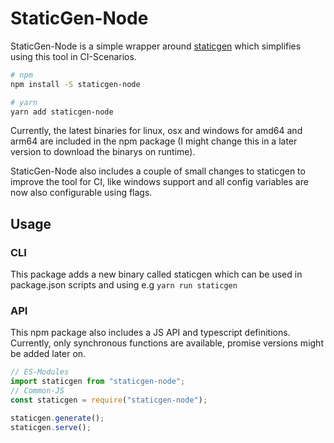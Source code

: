 # StaticGen-Node

StaticGen-Node is a simple wrapper around [staticgen](https://github.com/tj/staticgen) which simplifies using this tool in CI-Scenarios.

```bash
# npm
npm install -S staticgen-node

# yarn
yarn add staticgen-node
```

Currently, the latest binaries for linux, osx and windows for amd64 and arm64 are included in the npm package (I might change this in a later version to download the binarys on runtime).

StaticGen-Node also includes a couple of small changes to staticgen to improve the tool for CI, like windows support and all config variables are now also configurable using flags.

## Usage

### CLI
This package adds a new binary called staticgen which can be used in package.json scripts and using  e.g `yarn run staticgen`
### API
This npm package also includes a JS API and typescript definitions. Currently, only synchronous functions are available, promise versions might be added later on.

```ts
// ES-Modules
import staticgen from "staticgen-node";
// Common-JS
const staticgen = require("staticgen-node");

staticgen.generate();
staticgen.serve();
```